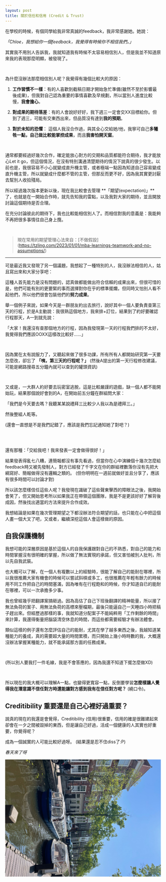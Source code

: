 ```yaml
---
layout: post
title: 關於信任和信用 (Credit & Trust)
---
```



在學校的時候，有個同學給我非常真誠的feedback，我非常感謝她。她說：

*「Chloe，我想給你一個feedback，我覺得有時候你不相信我們。」*

其實我不用別人告訴我，我就知道我有時候不太容易相信別人，但是我並不知道原來我的表現那麼明顯，被發現了。

<br/>

為什麼沒辦法那麼相信別人呢？我覺得有幾個比較大的原因：

1. **工作習慣不一樣**：有的人喜歡到截稿日期才開始急忙準備(雖然不至於影響最後成果)，但我對自己認為重要的事情喜歡及早規劃，所以當別人進度比較慢，**我會擔心**。<br/>

2. **對成果的期待落差**：有的人會說好好好，我下週三一定會交XX目標給你。但到了週三，可能有交東西出來，但品質沒有達到**我的預期**。<br/>

3. **對於未知的恐懼**： 這個人我沒合作過，與其全心交給她/他，我寧可自己**多犧牲一點，自己做比較能掌控成果**，而且**我害怕開天窗**。

<br/>

通常都要經過好幾次合作，確定能放心對方的交期和品質都能符合期待，我才能放心Let it go，但這個情況，在沒有特別溝通清楚期待的情況下說真的很少發生。以前也是，我很容易不小心就變成直升機主管，或者極端一點因為知道自己容易變成直升機主管，所以就變成什麼都不管的主管，但那反而更不好，因為我其實更討厭去幫別人收拾殘局。

所以經過幾次版本更新以後，現在我比較會去管理 **「期望(expectation)」**了，也就是在一開始合作時，就先告知我的雷點，以及我對大家的期待，並且開放討論這個期待是否合理。

在充分討論彼此的期待下，我也比較能相信別人了。而相信對我的意義是：我能夠不再把很多事情往自己身上攬。



<br/>

> 現在常用的期望管理心法來自：[不做假設] (https://tzling.com/2023/01/01/mba-learnings-teamwork-and-no-assumptions/)


---

可是最近我又發現了另一個議題，我想起了一種特別的人，我沒辦法相信的人，姑且寫出來和大家分享吧：

這種人首先能力是沒有問題的，認真做都能做出符合信賴的成果出來，但很可惜的是，他們可能有別的更要緊的事而選擇對你在乎的標準擺爛，但同時又怕別人看不起他們，所以他們很會包裝他們的**努力成果**。

舉一個例子來說，如果今天是一群朋友約出去旅行，說好其中一個人要負責查第三天的行程，於是A主動說：我很熟這個地方，我來排+訂位，結果到了約好要確認行程那天，A一到就先說：


「大家！我還沒有查那個地方的行程，因為我發現第一天的行程我們排的不太好，我覺得我們應該OOXX這樣改比較好……」

<br/>

因為實在太有說服力了，又聽起來做了很多功課，所有所有人都開始研究第一天要怎麼改，卻忘了 **「咦，第三天的行程呢？」** (然後A提出的第一天行程修改建議，可能是網路搜尋五分鐘內就可以查到的罐頭資訊)

<br/>

又或是，一大群人約好要去玩密室逃脫，這是比較嚴謹的遊戲，缺一個人都不能開始玩，結果那個說好會到的A，在開始前五分鐘在群組問大家：

「我們是今天要去嗎？我聽某某說禮拜三比較少人我以為是禮拜三。」

然後整組人乾等。

(還會一直想是不是我們記錯了，應該是我們忘記通知她了對吧？)


<br/>
<br/>


還有那種：「交給我吧！我來發表一定會做得很好！」<br/>

結果發表得亂七八糟，連簡報都沒有事先看過，但當你在心中演練個十幾次怎麼給feedback時又被先發制人，對方已經發了千字文在你的群組裡數落你沒有先把大綱寫好、簡報做得沒有邏輯之類的。 (但你明明在一週前就做好並且分享了，應該有很多時間可以討論才對)


所以該怎麼樣信任這些人呢？我發現在識破了這些聲東擊西的障眼法之後，我開始會笑了，但又開始思考所以如果我正在帶領這個團隊，我是不是更該好好了解背後成因，然後找出適當的方法來提升合作成效。

我想結論是如果在幾次管理期望之下都沒辦法符合期望的話，也只能在心中把這個人畫一個大叉了吧，又或者，繼續深挖這個人會這樣做的原因。


## 自我保護機制

我想可能的深層原因是基於這個人的自我保護跟對自己的不熟悉，對自己的能力和時間掌握沒有很明確的掌握，所以做了無法實現的承諾，但又害怕被別人批判，所以先自我武裝。

也大概可以了解，在一個人有複數以上的經驗時，很能了解自己的能耐在哪裡，所以我很推薦大家有機會的時候可以嘗試斜槓或多工，也很推薦在年輕有餘力的時候用不同工作把自己的時間塞滿，因為唯有在行程飽和的時候，你才知道自已的能耐在哪裡，可以一次承擔多少事。


我也曾經幾乎把翻譯案搞砸過。因為高估了自己下班後翻譯的精神能量，所以接了無法負荷的案子、用無法負荷的高標來壓檔期，最後只能逼自己一天睡四小時把稿子趕出來。但經歷過那樣的事，我就知道分配案子不能純粹用「工作剩餘的時間」來計算，我還得衡量把腦袋清空休息的時間，而這些都需要經驗才有辦法體會。


類似這樣的例子還有怎麼評估自己的能耐，尤其在學了越多東西之後，我越知道某種能力的養成，真的需要超大量的時間累積，而只開始上幾小時時數的我，大概還沒辦法掌握某種能力，就不能承諾那方面的任務成果。

<br/>

(所以別人要我打一件毛線，我是不會答應的，因為我還不知道下擺怎麼做XD)

<br/>

所以現在的我大概可以理解A一點，也變得更寬容一點，反倒要學習**怎麼樣讓人覺得我在潛意識不信任對方時還能讓對方感到我有在信任對方呢？** (繞口令)。



## Creditibility 重要還是自己心裡好過重要？

說真的現在的我還是會覺得，Creditibility (信用)很重要，信用的確是很難建起來卻會在一夕之間被毀掉的東西，但是讓自己好過，活成一個健康的人其實也好重要，你覺得呢？

成為一個誠實的人可能比較好過呀。 (結果還是忍不住diss了:P)


*春天來了呀*<br/>

![](/assets/img/nl-springjpg.jpg)<br/>


<br/>